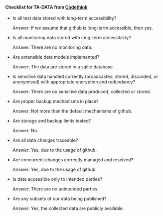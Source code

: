 #### Checklist for TA-DATA from [Codethink](https://codethinklabs.gitlab.io/trustable/trustable/print_page.html)

* Is all test data stored with long-term accessibility?

    Answer:  If we assume that github is long-term accessible, then yes.

* Is all monitoring data stored with long-term accessibility?

    Answer:  There are no monitoring data.

* Are extensible data models implemented?

    Answer:  The data are stored in a sqlite database.

* Is sensitive data handled correctly (broadcasted, stored, discarded, or anonymised) with appropriate encryption and redundancy?

    Answer:  There are no sensitive data produced, collected or stored.

* Are proper backup mechanisms in place?

    Answer:  Not more than the default mechanisms of github.

* Are storage and backup limits tested?

    Answer:  No.

* Are all data changes traceable? 

    Answer:  Yes, due to the usage of github.

* Are concurrent changes correctly managed and resolved? 

    Answer:  Yes, due to the usage of github.

* Is data accessible only to intended parties?

    Answer:  There are no unintended parties.

* Are any subsets of our data being published?

    Answer:  Yes, the collected data are publicly available.